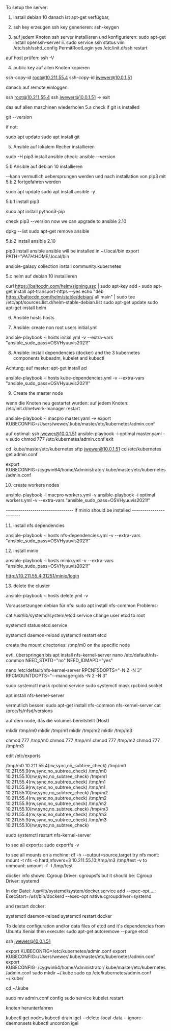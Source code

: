 ﻿To setup the server:

1. install debian 10
danach ist apt-get verfügbar,

2. ssh key erzeugen
ssh key generieren:
ssh-keygen

3. auf jedem Knoten ssh server installieren und konfigurieren:
sudo apt-get install openssh-server ii.
sudo service ssh status
vim /etc/ssh/sshd_config
PermitRootLogin yes
/etc/init.d/ssh restart
   
auf host prüfen:
ssh -V

4. public key auf allen Knoten kopieren

ssh-copy-id root@10.211.55.4
ssh-copy-id jwewer@10.0.1.51

danach auf remote einloggen:

ssh root@10.211.55.4
ssh jwewer@10.0.1.51
-> exit

das auf allen maschinen wiederholen
5.a check if git is installed

git --version

if not:

sudo apt update
sudo apt install git

5. Ansible auf lokalem Recher installieren

sudo -H pip3 install ansible
check:
ansible --version

5.b Ansible auf debian 10 installieren

--kann vermutlich uebersprungen werden und nach installation von pip3 mit 
5.b.2 fortgefahren werden

sudo apt update
sudo apt install ansible -y

5.b.1 install pip3

sudo apt install python3-pip

check pip3 --version
now we can upgrade to ansible 2.10


dpkg --list
sudo apt-get remove ansible

5.b.2 install ansible 2.10

pip3 install ansible
ansible will be installed in ~/.local/bin
export PATH="$PATH:$HOME/.local/bin

ansible-galaxy collection install community.kubernetes

5.c helm auf debian 10 installieren


curl https://baltocdn.com/helm/signing.asc | sudo apt-key add -
sudo apt-get install apt-transport-https --yes
echo "deb https://baltocdn.com/helm/stable/debian/ all main" | sudo tee /etc/apt/sources.list.d/helm-stable-debian.list
sudo apt-get update
sudo apt-get install helm

6. Ansible hosts
hosts

7. Ansible: create non root users
initial.yml

ansible-playbook -i hosts initial.yml  -v --extra-vars "ansible_sudo_pass=OSVHyuuvis2021!"

8. Ansible: install dependencies (docker) and the 3 kubernetes components kubeadm, kubelet and kubectl

Achtung: auf master: apt-get install acl

ansible-playbook -i hosts kube-dependencies.yml  -v --extra-vars "ansible_sudo_pass=OSVHyuuvis2021!"

9. Create the master node

wenn die Knoten neu gestartet wurden:
auf jedem Knoten:
/etc/init.d/network-manager restart


ansible-playbook -i macpro master.yaml  -v
export KUBECONFIG=/Users/wewer/.kube/master/etc/kubernetes/admin.conf

auf optimal:
ssh jwewer@10.0.1.51
ansible-playbook -i optimal master.yaml  -v 
sudo chmod 777 /etc/kubernetes/admin.conf
exit

cd .kube/master/etc/kubernetes
sftp jwewer@10.0.1.51
cd /etc/kubernetes
get admin.conf

export KUBECONFIG=/cygwin64/home/Administrator/.kube/master/etc/kubernetes/admin.conf

10. create workers nodes


ansible-playbook -i macpro workers.yml  -v
ansible-playbook -i optimal workers.yml  -v --extra-vars "ansible_sudo_pass=OSVHyuuvis2021!"

--------------------------------- if minio should be installed -----------------------

11. install nfs dependencies

ansible-playbook -i hosts nfs-dependencies.yml -v --extra-vars "ansible_sudo_pass=OSVHyuuvis2021!"

12. install minio

ansible-playbook -i hosts minio.yml -v --extra-vars "ansible_sudo_pass=OSVHyuuvis2021!"

http://10.211.55.4:31251/minio/login

13. delete the cluster

ansible-playbook -i hosts delete.yml -v


Voraussetzungen debian für nfs:
sudo apt install nfs-common
Problems:

cat /usr/lib/systemd/system/etcd.service
change user etcd to root

systemctl status etcd.service

systemctl daemon-reload
systemctl restart etcd

create the mount directories: /tmp/m0 on the specific node

evtl. überspringen bis apt install nfs-kernel-server
nano /etc/default/nfs-common
NEED_STATD="no"
NEED_IDMAPD="yes"

nano /etc/default/nfs-kernel-server
RPCNFSDOPTS="-N 2 -N 3"
RPCMOUNTDOPTS="--manage-gids -N 2 -N 3"

sudo systemctl mask rpcbind.service
sudo systemctl mask rpcbind.socket

apt install nfs-kernel-server

vermutlich besser:
sudo apt-get install nfs-common nfs-kernel-server
cat /proc/fs/nfsd/versions

auf dem node, das die volumes bereitstellt (Host)

mkdir /tmp/m0
mkdir /tmp/m1
mkdir /tmp/m2
mkdir /tmp/m3

chmod 777 /tmp/m0
chmod 777 /tmp/m1
chmod 777 /tmp/m2
chmod 777 /tmp/m3

edit /etc/exports 

/tmp/m0       10.211.55.4(rw,sync,no_subtree_check)
/tmp/m0       10.211.55.9(rw,sync,no_subtree_check)
/tmp/m0       10.211.55.10(rw,sync,no_subtree_check)
/tmp/m1       10.211.55.4(rw,sync,no_subtree_check)
/tmp/m1       10.211.55.9(rw,sync,no_subtree_check)
/tmp/m1       10.211.55.10(rw,sync,no_subtree_check)
/tmp/m2       10.211.55.4(rw,sync,no_subtree_check)
/tmp/m2       10.211.55.9(rw,sync,no_subtree_check)
/tmp/m2       10.211.55.10(rw,sync,no_subtree_check)
/tmp/m3       10.211.55.4(rw,sync,no_subtree_check)
/tmp/m3       10.211.55.9(rw,sync,no_subtree_check)
/tmp/m3       10.211.55.10(rw,sync,no_subtree_check)

sudo systemctl restart nfs-kernel-server

to see all exports:
sudo exportfs -v

to see all mounts on a mchine:
df -h --output=source,target
try nfs mont:
mount -t nfs -o hard,nfsvers=3 10.211.55.10:/tmp/m3 /tmp/test -v
to unmount:
umount -f -l /tmp/test

docker info
shows:
Cgroup Driver: cgroupsfs
but it should be:
Cgroup Driver: systemd

In der Datei:
/usr/lib/systemd/system/docker.service
add --exec-opt....:
ExecStart=/usr/bin/dockerd --exec-opt native.cgroupdriver=systemd

and restart docker:

systemctl daemon-reload
systemctl restart docker

To delete configuration and/or data files of etcd and it's dependencies from Ubuntu Xenial then execute:
sudo apt-get autoremove --purge etcd

ssh jwewer@10.0.1.51

export KUBECONFIG=/etc/kubernetes/admin.conf
export KUBECONFIG=/Users/wewer/.kube/master/etc/kubernetes/admin.conf
export KUBECONFIG=/cygwin64/home/Administrator/.kube/master/etc/kubernetes/admin.conf
sudo mkdir ~/.kube
sudo cp /etc/kubernetes/admin.conf ~/.kube/

cd ~/.kube

sudo mv admin.conf config
sudo service kubelet restart

knoten herunterfahren

kubectl get nodes
kubectl drain igel --delete-local-data --ignore-daemonsets
kubectl uncordon igel